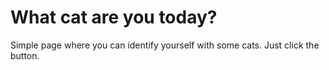 # What cat are you today?

Simple page where you can identify yourself with some cats. Just click the button.
